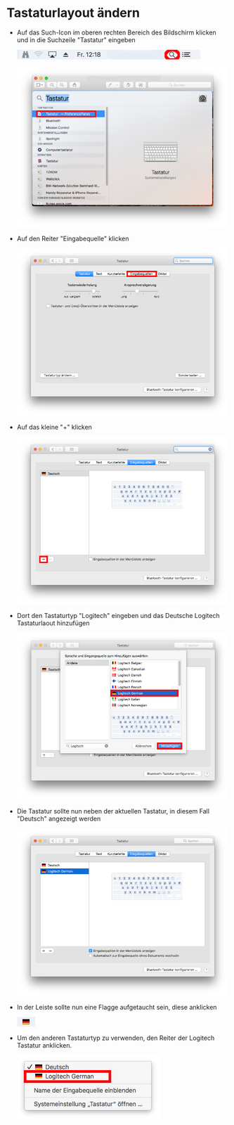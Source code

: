 # Tastaturlayout ändern
* Auf das Such-Icon im oberen rechten Bereich des Bildschirm klicken und in die Suchzeile "Tastatur" eingeben

  ![Suchen.png](../../img/article_keyboard_Suchen.png)

  ![Tastatur_suche.png](../../img/article_keyboard_Tastatur_suche.png)


* Auf den Reiter "Eingabequelle" klicken

	![Eingabe.png](../../img/article_keyboard_Eingabe.png)

* Auf das kleine "\+" klicken

	![auswahl.png](../../img/article_keyboard_auswahl.png)

* Dort den Tastaturtyp "Logitech" eingeben und das Deutsche Logitech Tastaturlaout hinzufügen

	![beispiel.png](../../img/article_keyboard_beispiel.png)

* Die Tastatur sollte nun neben der aktuellen Tastatur, in diesem Fall "Deutsch" angezeigt werden

	![beispiel1.png](../../img/article_keyboard_beispiel1.png)

* In der Leiste sollte nun eine Flagge aufgetaucht sein, diese anklicken

	![beispiel2.png](../../img/article_keyboard_beispiel2.png)

* Um den anderen Tastaturtyp zu verwenden, den Reiter der Logitech Tastatur anklicken.

	![beispiel3.png](../../img/article_keyboard_beispiel3.png)



